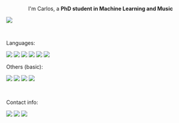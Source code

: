 <p align="center">
I'm Carlos, a <b>PhD student in Machine Learning and Music</b>

[<img src="https://img.shields.io/badge/web-21759B?style=for-the-badge&logo=&logoColor=white" />](https://carlosholivan.github.io/)
</p>


<br>

Languages:

<img src="https://img.shields.io/badge/Python-FFD43B?style=for-the-badge&logo=python&logoColor=darkgreen" /> <img src="https://img.shields.io/badge/Numpy-777BB4?style=for-the-badge&logo=numpy&logoColor=white" /> <img src="https://img.shields.io/badge/Pandas-2C2D72?style=for-the-badge&logo=pandas&logoColor=white" /> <img src="https://img.shields.io/badge/PyTorch-EE4C2C?style=for-the-badge&logo=PyTorch&logoColor=white" /> <img src="https://img.shields.io/badge/Plotly-239120?style=for-the-badge&logo=plotly&logoColor=white" /> <img src="https://img.shields.io/badge/Flask-000000?style=for-the-badge&logo=flask&logoColor=white
" />


Others (basic):

<img src="https://img.shields.io/badge/HTML5-E34F26?style=for-the-badge&logo=html5&logoColor=white" /> <img src="https://img.shields.io/badge/Git-F05032?style=for-the-badge&logo=git&logoColor=white
" /> <img src="https://img.shields.io/badge/Insomnia-5849be?style=for-the-badge&logo=Insomnia&logoColor=white
" /> <img src="https://img.shields.io/badge/Docker-2CA5E0?style=for-the-badge&logo=docker&logoColor=white
" />




<br>

Contact info:

[<img src="https://img.shields.io/badge/linkedin-%230077B5.svg?&style=for-the-badge&logo=linkedin&logoColor=white" />](https://www.linkedin.com/in/carloshernandezolivan/)
[<img src="https://img.shields.io/badge/twitter-%230077B5.svg?&style=for-the-badge&logo=twitter&logoColor=white&color=00acee" />](https://twitter.com/carlosheroliv) 
[<img src="https://img.shields.io/badge/mail-D14836?style=for-the-badge&logo=gmail&logoColor=white" />](mailto:carloshero@unizar.es)

